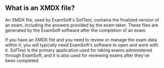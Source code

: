 ## What is an XMDX file?

An XMDX file, used by ExamSoft's SofTest, contains the finalized version of an exam, including the answers provided by the exam taker. These files are generated by the ExamSoft software after the completion of an exam.

If you have an XMDX file and you need to review or manage the exam data within it, you will typically need ExamSoft's software to open and work with it. SofTest is the primary application used for taking exams administered through ExamSoft, and it is also used for reviewing exams after they've been completed.


